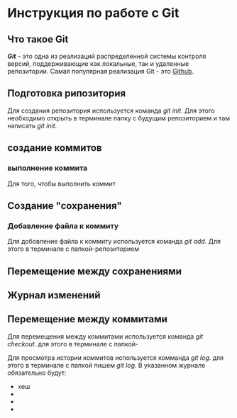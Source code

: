 # Инструкция по работе с Git

## Что такое Git
***Git***  - это одна из реализаций распределенной системы контроля версий, поддерживающие как локальные, так и удаленные репозитории. Самая популярная реализация Git - это [Github](https://github.com).

## Подготовка рипозитория
Для создания репозитория используется команда *git init*. Для этого необходимо открыть в терминале папку с будущим репозиторием и там написать *git init*.

## создание коммитов

### выполнение коммита
Для того, чтобы выполнить коммит

## Создание "сохранения"

### Добавление файла к коммиту
Для добовление файла к коммиту используется команда *git add*. Для этого в терминале с папкой-репозиторием

## Перемещение между сохранениями 

## Журнал изменений

## Перемещение между коммитами 
Для перемещения между коммитами используется команда *git checkout*. для этого в терминале с папкой-

Для просмотра истории коммитов используется комманда *git log*. для этого в терминале с папкой пишем *git log*. В указанном журнале обязательно будут:
* хеш
* 
* 
* 


##

##

##